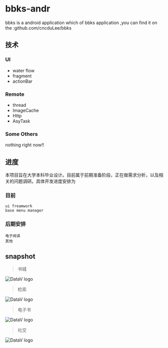 bbks-andr
=========

bbks is a android application which of bbks application ,you can find it on the :github.com/cncduLee/bbks


##	技术
	
###		UI
*	water flow
*	fragment
*	actionBar	

###		Remote	

*	thread
*	ImageCache
*	Http
*	AsyTask

###		Some Others		
	
nothing right now!!	
	
##	进度	

本项目旨在大学本科毕业设计。目前属于前期准备阶段，正在做需求分析，以及相关的问题调研。具体开发进度安排为		

###	目前
	ui freamwork
	base menu manager
###	后期安排	
	电子阅读
	其他

##	snapshot
	
> 书城

![DataV logo](https://raw.github.com/cncduLee/bbks/master/doc/3.png)

> 检索

![DataV logo](https://raw.github.com/cncduLee/bbks/master/doc/4.png)

> 电子书

![DataV logo](https://raw.github.com/cncduLee/bbks/master/doc/5.png)

> 社交

![DataV logo](https://raw.github.com/cncduLee/bbks/master/doc/6.png)




	
			
	
	
	
